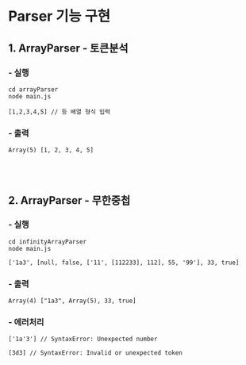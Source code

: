 # Parser 기능 구현
## 1. ArrayParser - 토큰분석
### - 실행
```
cd arrayParser
node main.js
```
```
[1,2,3,4,5] // 등 배열 형식 입력
```
### - 출력
```
Array(5) [1, 2, 3, 4, 5]
```
<br/><br/>

## 2. ArrayParser - 무한중첩
### - 실행
```
cd infinityArrayParser
node main.js
```
```
['1a3', [null, false, ['11', [112233], 112], 55, '99'], 33, true] 
```
### - 출력
```
Array(4) ["1a3", Array(5), 33, true]
```
### - 에러처리
```
['1a'3'] // SyntaxError: Unexpected number
```

```
[3d3] // SyntaxError: Invalid or unexpected token
```